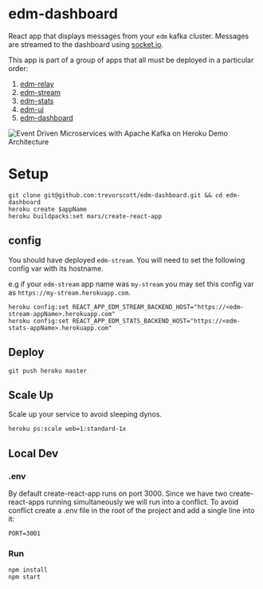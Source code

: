# edm-dashboard

React app that displays messages from your `edm` kafka cluster. Messages are streamed to the dashboard using [socket.io](https://socket.io/).

This app is part of a group of apps that all must be deployed in a particular order:

1. [edm-relay](https://github.com/trevorscott/edm-relay)
1. [edm-stream](https://github.com/trevorscott/edm-stream)
1. [edm-stats](https://github.com/trevorscott/edm-stats)
1. [edm-ui](https://github.com/trevorscott/edm-ui)
1. [edm-dashboard](https://github.com/trevorscott/edm-dashboard)

![Event Driven Microservices with Apache Kafka on Heroku Demo Architecture](https://s3.amazonaws.com/octo-public/kafka-microservices.png "EDM")

# Setup

```
git clone git@github.com:trevorscott/edm-dashboard.git && cd edm-dashboard
heroku create $appName
heroku buildpacks:set mars/create-react-app
```

## config

You should have deployed `edm-stream`. You will need to set the following config var with its hostname.

e.g if your `edm-stream` app name was `my-stream` you may set this config var as `https://my-stream.herokuapp.com`.

```
heroku config:set REACT_APP_EDM_STREAM_BACKEND_HOST="https://<edm-stream-appName>.herokuapp.com"
heroku config:set REACT_APP_EDM_STATS_BACKEND_HOST="https://<edm-stats-appName>.herokuapp.com"
```


## Deploy
```
git push heroku master
```

## Scale Up

Scale up your service to avoid sleeping dynos.

```
heroku ps:scale web=1:standard-1x
```

## Local Dev

### .env

By default create-react-app runs on port 3000. Since we have two create-react-apps running simultaneously we will run into a conflict. To avoid conflict create a .env file in the root of the project and add a single line into it:

```
PORT=3001
```

### Run

```
npm install
npm start
```
